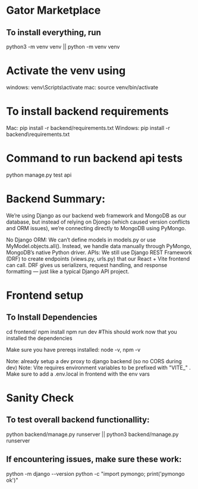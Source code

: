 # Gator Marketplace

## To install everything, run 
python3 -m venv venv || python -m venv venv

# Activate the venv using
windows: venv\Scripts\activate
mac: source venv/bin/activate
# To install backend requirements
Mac: pip install -r backend/requirements.txt
Windows: pip install -r backend\requirements.txt

# Command to run backend api tests
python manage.py test api

# Backend Summary:
We’re using Django as our backend web framework and MongoDB as our database, but instead of relying on Djongo (which caused version conflicts and ORM issues), we’re connecting directly to MongoDB using PyMongo.

No Django ORM:
We can’t define models in models.py or use MyModel.objects.all().
Instead, we handle data manually through PyMongo, MongoDB’s native Python driver.
APIs:
We still use Django REST Framework (DRF) to create endpoints (views.py, urls.py) that our React + Vite frontend can call.
DRF gives us serializers, request handling, and response formatting — just like a typical Django API project.

# Frontend setup

## To Install Dependencies
cd frontend/
npm install
npm run dev #This should work now that you installed the dependencies

Make sure you have prereqs installed: node -v, npm -v

Note: already setup a dev proxy to django backend (so no CORS during dev)
Note: Vite requires environment variables to be prefixed with "VITE_" . Make sure to add a .env.local in frontend with the env vars

# Sanity Check

## To test overall backend functionallity:
python backend/manage.py runserver || python3 backend/manage.py runserver

## If encountering issues, make sure these work:
python -m django --version
python -c "import pymongo; print('pymongo ok')"
